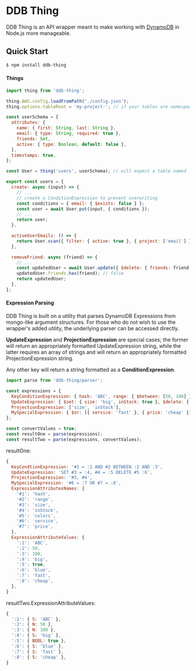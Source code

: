 # DDB Thing

DDB Thing is an API wrapper meant to make working with [DynamoDB](https://aws.amazon.com/dynamodb) in Node.js more manageable.

## Quick Start

```sh
$ npm install ddb-thing
```

#### Things

```js
import thing from 'ddb-thing';

thing.AWS.config.loadFromPath('./config.json');
thing.options.tableRoot = 'my-project-'; // if your tables are namespaced you can set a global root

const userSchema = {
  attributes: {
    name: { first: String, last: String },
    email: { type: String, required: true },
    friends: Set,
    active: { type: Boolean, default: false },
  },
  timestamps: true,
};

const User = thing('users', userSchema); // will expect a table named 'my-project-users'

export const users = {
  create: async (input) => {
    // ...
    // create a ConditionExpression to prevent overwriting
    const conditions = { email: { $exists: false } };
    const user = await User.put(input, { conditions });
    // ...
    return user;
  },

  activeUserEmails: () => {
    return User.scan({ filter: { active: true }, { project: ['email'] } });
  },

  removeFriend: async (friend) => {
    // ...
    const updatedUser = await User.update({ $delete: { friends: friend } });
    updatedUser.friends.has(friend); // false
    return updatedUser;
  },
};
```

#### Expression Parsing

DDB Thing is built on a utility that parses DynamoDB Expressions from mongo-like argument structures.
For those who do not wish to use the wrapper's added utility, the underlying parser can be accessed directly.

**UpdateExpression** and **ProjectionExpression** are special cases; the former will return an appropriately
formatted UpdateExpression string, while the latter requires an array of strings and will return an appropriately
formatted ProjectionExpression string.

Any other key will return a string formatted as a **ConditionExpression**.

```js
import parse from 'ddb-thing/parser';

const expressions = {
  KeyConditionExpression: { hash: 'ABC', range: { $between: [50, 100] } },
  UpdateExpression: { $set: { size: 'big', inStock: true }, $delete: { colors: 'blue' } },
  ProjectionExpression: ['size', 'inStock'],
  MySpecialExpression: { $or: [{ service: 'fast' }, { price: 'cheap' }] },
};

const convertValues = true;
const resultOne = parse(expressions);
const resultTwo = parse(expressions, convertValues);
```

resultOne:
```js
{
  KeyCondtionExpression: '#1 = :1 AND #2 BETWEEN :2 AND :3',
  UpdateExpression: 'SET #3 = :4, #4 = :5 DELETE #5 :6',
  ProjectionExpression: '#3, #4',
  MySpecialExpression: '#6 = :7 OR #7 = :8',
  ExpressionAttributesNames: {
    '#1': 'hash',
    '#2': 'range',
    '#3': 'size',
    '#4': 'inStock',
    '#5': 'colors',
    '#6': 'service',
    '#7': 'price',
  },
  ExpressionAttributeValues: {
    ':1': 'ABC',
    ':2': 50,
    ':3': 100,
    ':4': 'big',
    ':5': true,
    ':6': 'blue',
    ':7': 'fast',
    ':8': 'cheap',
  },
}
```

resultTwo.ExpressionAttributeValues:
```js
{
  ':1': { S: 'ABC' },
  ':2': { N: 50 },
  ':3': { N: 100 },
  ':4': { S: 'big' },
  ':5': { BOOL: true },
  ':6': { S: 'blue' },
  ':7': { S: 'fast' },
  ':8': { S: 'cheap' },
}
```
